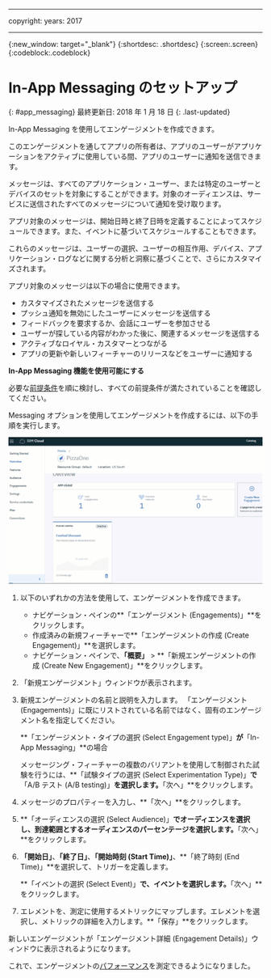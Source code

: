 
---

copyright:
 years: 2017

---

{:new_window: target="_blank"}
{:shortdesc: .shortdesc}
{:screen:.screen}
{:codeblock:.codeblock}

# In-App Messaging のセットアップ
{: #app_messaging}
最終更新日: 2018 年 1 月 18 日
{: .last-updated}

In-App Messaging を使用してエンゲージメントを作成できます。 

このエンゲージメントを通してアプリの所有者は、アプリのユーザーがアプリケーションをアクティブに使用している間、アプリのユーザーに通知を送信できます。

メッセージは、すべてのアプリケーション・ユーザー、または特定のユーザーとデバイスのセットを対象にすることができます。対象のオーディエンスは、サービスに送信されたすべてのメッセージについて通知を受け取ります。

アプリ対象のメッセージは、開始日時と終了日時を定義することによってスケジュールできます。また、イベントに基づいてスケジュールすることもできます。

これらのメッセージは、ユーザーの選択、ユーザーの相互作用、デバイス、アプリケーション・ログなどに関する分析と洞察に基づくことで、さらにカスタマイズされます。

アプリ対象のメッセージは以下の場合に使用できます。

- カスタマイズされたメッセージを送信する
- プッシュ通知を無効にしたユーザーにメッセージを送信する
- フィードバックを要求するか、会話にユーザーを参加させる
- ユーザーが探している内容がわかった後に、関連するメッセージを送信する
- アクティブなロイヤル・カスタマーとつながる
- アプリの更新や新しいフィーチャーのリリースなどをユーザーに通知する

**In-App Messaging 機能を使用可能にする**

必要な[前提条件](app_prerequisites.html)を順に検討し、すべての前提条件が満たされていることを確認してください。

Messaging オプションを使用してエンゲージメントを作成するには、以下の手順を実行します。

![animated gif](images/in-app-engagement_animated.gif)

1. 以下のいずれかの方法を使用して、エンゲージメントを作成できます。
	- ナビゲーション・ペインの**「エンゲージメント (Engagements)」**をクリックします。 
	- 作成済みの新規フィーチャーで**「エンゲージメントの作成 (Create Engagement)」**を選択します。
	- ナビゲーション・ペインで、**「概要」** > **「新規エンゲージメントの作成 (Create New Engagement)」**をクリックします。
	
2. 「新規エンゲージメント」ウィンドウが表示されます。
	
3. 新規エンゲージメントの名前と説明を入力します。 「エンゲージメント (Engagements)」に既にリストされている名前ではなく、固有のエンゲージメント名を指定してください。

    **「エンゲージメント・タイプの選択 (Select Engagement type)」**が**「In-App Messaging」**の場合
	
	メッセージング・フィーチャーの複数のバリアントを使用して制御された試験を行うには、**「試験タイプの選択 (Select Experimentation Type)」**で**「A/B テスト (A/B testing)」**を選択します。**「次へ」**をクリックします。

4. メッセージのプロパティーを入力し、**「次へ」**をクリックします。
	
5. **「オーディエンスの選択 (Select Audience)」**でオーディエンスを選択し、到達範囲とするオーディエンスのパーセンテージを選択します。**「次へ」**をクリックします。

6. **「開始日」**、**「終了日」**、**「開始時刻 (Start Time)」**、**「終了時刻 (End Time)」**を選択して、トリガーを定義します。
 

    **「イベントの選択 (Select Event)」**で、イベントを選択します。**「次へ」**をクリックします。	

7. エレメントを、測定に使用するメトリックにマップします。エレメントを選択し、メトリックの詳細を入力します。**「保存」**をクリックします。	

新しいエンゲージメントが「エンゲージメント詳細 (Engagement Details)」ウィンドウに表示されるようになります。
	
これで、エンゲージメントの[パフォーマンス](app_measure_performance.html)を測定できるようになりました。	
	










